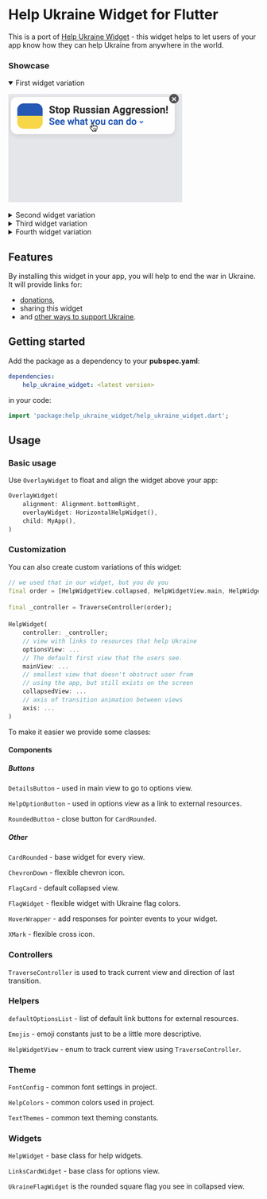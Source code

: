 # Help Ukraine Widget for Flutter
This is a port of [Help Ukraine Widget](https://helpukrainewinwidget.org/) -
this widget helps to let users of your app know how they can help Ukraine
from anywhere in the world.

### Showcase

<details open><summary>First widget variation</summary>

![](gifs/widget1.gif)
</details>

<details><summary>Second widget variation</summary>
    
![](gifs/widget2.gif)
</details>

<details><summary>Third widget variation</summary>

![](gifs/widget3.gif)
</details>

<details><summary>Fourth widget variation</summary>

![](gifs/widget4.gif)
</details>

## Features
By installing this widget in your app, you will help to end the war in Ukraine.
It will provide links for:

* [donations](https://uahelp.monobank.ua/),
* sharing this widget
* and [other ways to support Ukraine](https://war.ukraine.ua/).

## Getting started
Add the package as a dependency to your __pubspec.yaml__:

``` yaml
dependencies:
    help_ukraine_widget: <latest version>
```

in your code:

``` dart
import 'package:help_ukraine_widget/help_ukraine_widget.dart';
```

## Usage

### Basic usage
Use `OverlayWidget` to float and align the widget above your app:
``` dart
OverlayWidget(
    alignment: Alignment.bottomRight,
    overlayWidget: HorizontalHelpWidget(),
    child: MyApp(),
)
```

### Customization
You can also create custom variations of this widget:
``` dart
// we used that in our widget, but you do you 
final order = [HelpWidgetView.collapsed, HelpWidgetView.main, HelpWidgetView.options];

final _controller = TraverseController(order);

HelpWidget(
    controller: _controller;
    // view with links to resources that help Ukraine
    optionsView: ...
    // The default first view that the users see.
    mainView: ...
    // smallest view that doesn't obstruct user from
    // using the app, but still exists on the screen
    collapsedView: ...
    // axis of transition animation between views
    axis: ...
)
```

To make it easier we provide some classes:

#### Components ####

##### Buttons #####

`DetailsButton` - used in main view to go to options view.

`HelpOptionButton` - used in options view as a link to external resources.

`RoundedButton` - close button for `CardRounded`.

##### Other #####

`CardRounded` - base widget for every view.

`ChevronDown` - flexible chevron icon.

`FlagCard` - default collapsed view.

`FlagWidget` - flexible widget with Ukraine flag colors.

`HoverWrapper` - add responses for pointer events to your widget.

`XMark` - flexible cross icon.

### Controllers
`TraverseController` is used to track current view and direction of last transition.

### Helpers

`defaultOptionsList` - list of default link buttons for external resources.

`Emojis` - emoji constants just to be a little more descriptive.

`HelpWidgetView` - enum to track current view using `TraverseController`.

### Theme
`FontConfig` - common font settings in project.

`HelpColors` - common colors used in project.

`TextThemes` - common text theming constants.

### Widgets

`HelpWidget` - base class for help widgets.

`LinksCardWidget` - base class for options view.

`UkraineFlagWidget` is the rounded square flag you see in collapsed view.
